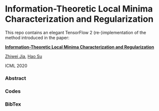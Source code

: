 # Information-Theoretic Local Minima Characterization and Regularization

This repo contains an elegant TensorFlow 2 (re-)implementation of the method introduced in the paper:

[**Information-Theoretic Local Minima Characterization and Regularization**](https://arxiv.org/pdf/1911.08192.pdf) 

[Zhiwei Jia](https://zjia.eng.ucsd.edu), [Hao Su](https://cseweb.ucsd.edu/~haosu/)

ICML 2020

### Abstract

### Codes

### BibTex
